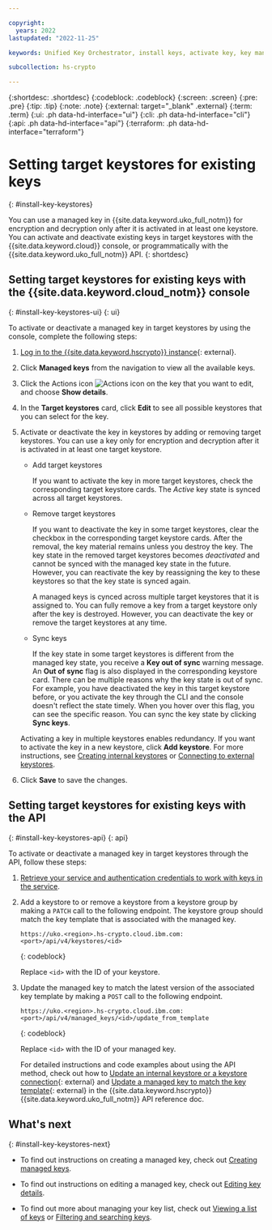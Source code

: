 ```yaml
---

copyright:
  years: 2022
lastupdated: "2022-11-25"

keywords: Unified Key Orchestrator, install keys, activate key, key management, kms keys

subcollection: hs-crypto

---
```


{:shortdesc: .shortdesc}
{:codeblock: .codeblock}
{:screen: .screen}
{:pre: .pre}
{:tip: .tip}
{:note: .note}
{:external: target="_blank" .external}
{:term: .term}
{:ui: .ph data-hd-interface="ui"}
{:cli: .ph data-hd-interface="cli"}
{:api: .ph data-hd-interface="api"}
{:terraform: .ph data-hd-interface="terraform"}


# Setting target keystores for existing keys
{: #install-key-keystores}

You can use a managed key in {{site.data.keyword.uko_full_notm}} for encryption and decryption only after it is activated in at least one keystore. You can activate and deactivate existing keys in target keystores with the {{site.data.keyword.cloud}} console, or programmatically with the {{site.data.keyword.uko_full_notm}} API.
{: shortdesc}


## Setting target keystores for existing keys with the {{site.data.keyword.cloud_notm}} console
{: #install-key-keystores-ui}
{: ui}

To activate or deactivate a managed key in target keystores by using the console, complete the following steps:

1. [Log in to the {{site.data.keyword.hscrypto}} instance](https://cloud.ibm.com/login){: external}.
2. Click **Managed keys** from the navigation to view all the available keys.
3. Click the Actions icon  ![Actions icon](../icons/action-menu-icon.svg "Actions")  on the key that you want to edit, and choose **Show details**.
4. In the **Target keystores** card, click **Edit** to see all possible keystores that you can select for the key.
5. Activate or deactivate the key in keystores by adding or removing target keystores. You can use a key only for encryption and decryption after it is activated in at least one target keystore.

    - Add target keystores
    
        If you want to activate the key in more target keystores, check the corresponding target keystore cards. The _Active_ key state is synced across all target keystores.

    - Remove target keystores

        If you want to deactivate the key in some target keystores, clear the checkbox in the corresponding target keystore cards. After the removal, the key material remains unless you destroy the key. The key state in the removed target keystores becomes _deactivated_ and cannot be synced with the managed key state in the future. However, you can reactivate the key by reassigning the key to these keystores so that the key state is synced again.
        
        A managed keys is cynced across multiple target keystores that it is assigned to. You can fully remove a key from a target keystore only after the key is destroyed. However, you can deactivate the key or remove the target keystores at any time.

    - Sync keys

        If the key state in some target keystores is different from the managed key state, you receive a **Key out of sync** warning message. An **Out of sync** flag is also displayed in the corresponding keystore card. There can be multiple reasons why the key state is out of sync. For example, you have deactivated the key in this target keystore before, or you activate the key through the CLI and the console doesn't reflect the state timely. When you hover over this flag, you can see the specific reason. You can sync the key state by clicking **Sync keys**. 
    
   
    Activating a key in multiple keystores enables redundancy. If you want to activate the key in a new keystore, click **Add keystore**. For more instructions, see [Creating internal keystores](/docs/hs-crypto?topic=hs-crypto-create-internal-keystores) or [Connecting to external keystores](/docs/hs-crypto?topic=hs-crypto-connect-external-keystores).

   
6. Click **Save** to save the changes.


## Setting target keystores for existing keys with the API
{: #install-key-keystores-api}
{: api}

To activate or deactivate a managed key in target keystores through the API, follow these steps:

1. [Retrieve your service and authentication credentials to work with keys in the service](/docs/hs-crypto?topic=hs-crypto-set-up-uko-api).
   
2. Add a keystore to or remove a keystore from a keystore group by making a `PATCH` call to the following endpoint. The keystore group should match the key template that is associated with the managed key.

    ```
    https://uko.<region>.hs-crypto.cloud.ibm.com:<port>/api/v4/keystores/<id>
    ```
    {: codeblock}

    Replace `<id>` with the ID of your keystore.

3. Update the managed key to match the latest version of the associated key template by making a `POST` call to the following endpoint.

    ```
    https://uko.<region>.hs-crypto.cloud.ibm.com:<port>/api/v4/managed_keys/<id>/update_from_template
    ```
    {: codeblock}

    Replace `<id>` with the ID of your managed key.

    For detailed instructions and code examples about using the API method, check out how to [Update an internal keystore or a keystore connection](/apidocs/uko#update-keystore){: external} and [Update a managed key to match the key template](/apidocs/uko#update-managed-key-from-template){: external} in the {{site.data.keyword.hscrypto}} {{site.data.keyword.uko_full_notm}} API reference doc.



## What's next
{: #install-key-keystores-next}

- To find out instructions on creating a managed key, check out [Creating managed keys](/docs/hs-crypto?topic=hs-crypto-create-managed-keys).
  
- To find out instructions on editing a managed key, check out [Editing key details](/docs/hs-crypto?topic=hs-crypto-edit-kms-keys).
  
- To find out more about managing your key list, check out [Viewing a list of keys](/docs/hs-crypto?topic=hs-crypto-view-key-list) or [Filtering and searching keys](/docs/hs-crypto?topic=hs-crypto-search-key-list).



